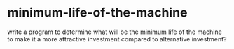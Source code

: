 # minimum-life-of-the-machine
write a program to determine what will be the minimum life of the machine to make it a more attractive investment compared to alternative investment?
